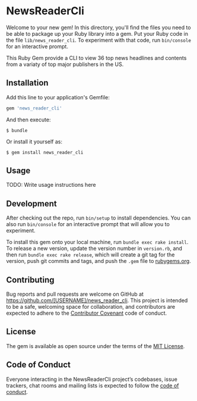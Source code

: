# NewsReaderCli

Welcome to your new gem! In this directory, you'll find the files you need to be able to package up your Ruby library into a gem. Put your Ruby code in the file `lib/news_reader_cli`. To experiment with that code, run `bin/console` for an interactive prompt.

This Ruby Gem provide a CLI to view 36 top news headlines and contents from a variaty of top major publishers in the US.

## Installation

Add this line to your application's Gemfile:

```ruby
gem 'news_reader_cli'
```

And then execute:

    $ bundle

Or install it yourself as:

    $ gem install news_reader_cli

## Usage

TODO: Write usage instructions here

## Development

After checking out the repo, run `bin/setup` to install dependencies. You can also run `bin/console` for an interactive prompt that will allow you to experiment.

To install this gem onto your local machine, run `bundle exec rake install`. To release a new version, update the version number in `version.rb`, and then run `bundle exec rake release`, which will create a git tag for the version, push git commits and tags, and push the `.gem` file to [rubygems.org](https://rubygems.org).

## Contributing

Bug reports and pull requests are welcome on GitHub at https://github.com/[USERNAME]/news_reader_cli. This project is intended to be a safe, welcoming space for collaboration, and contributors are expected to adhere to the [Contributor Covenant](http://contributor-covenant.org) code of conduct.

## License

The gem is available as open source under the terms of the [MIT License](https://opensource.org/licenses/MIT).

## Code of Conduct

Everyone interacting in the NewsReaderCli project’s codebases, issue trackers, chat rooms and mailing lists is expected to follow the [code of conduct](https://github.com/[USERNAME]/news_reader_cli/blob/master/CODE_OF_CONDUCT.md).
